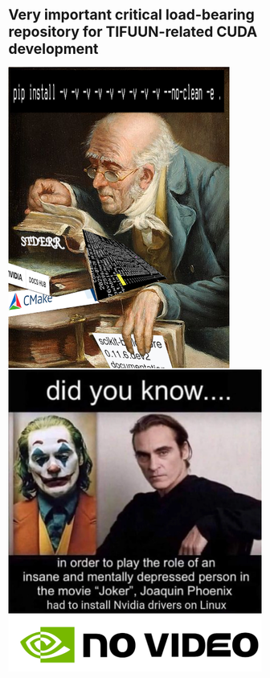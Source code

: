 # Very important critical load-bearing repository for TIFUUN-related CUDA development

![](img/debugging-pip-builds.png)
![](img/drivers.webp)
![](img/no-video.png)

